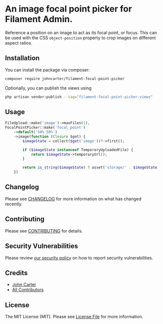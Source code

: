 
# An image focal point picker for Filament Admin.

Reference a position on an image to act as its focal point, or focus. This can be used with the CSS `object-position` property to crop images on different aspect ratios.

## Installation

You can install the package via composer:

```bash
composer require johncarter/filament-focal-point-picker
```

Optionally, you can publish the views using

```bash
php artisan vendor:publish --tag="filament-focal-point-picker-views"
```

## Usage

```php
FileUpload::make('image')->maxFiles(1),
FocalPointPicker::make('focal_point')
    ->default('50% 50%')
    ->image(function (Closure $get) {
        $imageState = collect($get('image'))?->first();

        if ($imageState instanceof TemporaryUploadedFile) {
            return $imageState->temporaryUrl();
        }

        return is_string($imageState) ? asset('storage/' . $imageState) : null;
    })
```

## Changelog

Please see [CHANGELOG](CHANGELOG.md) for more information on what has changed recently.

## Contributing

Please see [CONTRIBUTING](.github/CONTRIBUTING.md) for details.

## Security Vulnerabilities

Please review [our security policy](../../security/policy) on how to report security vulnerabilities.

## Credits

- [John Carter](https://github.com/johncarter)
- [All Contributors](../../contributors)

## License

The MIT License (MIT). Please see [License File](LICENSE.md) for more information.
